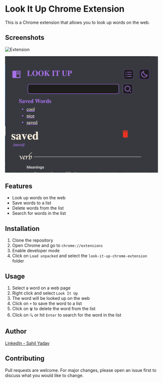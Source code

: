 # Look It Up Chrome Extension

This is a Chrome extension that allows you to look up words on the web.

## Screenshots
![Extension](/public/SS1.png)

![Saved](/public/SS2.png)

## Features
- Look up words on the web
- Save words to a list
- Delete words from the list
- Search for words in the list

## Installation
1. Clone the repository
2. Open Chrome and go to `chrome://extensions`
3. Enable developer mode
4. Click on `Load unpacked` and select the `look-it-up-chrome-extension` folder

## Usage
1. Select a word on a web page
2. Right click and select `Look It Up`
3. The word will be looked up on the web
4. Click on `+` to save the word to a list
5. Click on `🗑️` to delete the word from the list
6. Click on `🔍` or hit `Enter` to search for the word in the list

## Author
[LinkedIn - Sahil Yadav](https://www.linkedin.com/in/sahil-yadav106/)

## Contributing
Pull requests are welcome. For major changes, please open an issue first to discuss what you would like to change.
